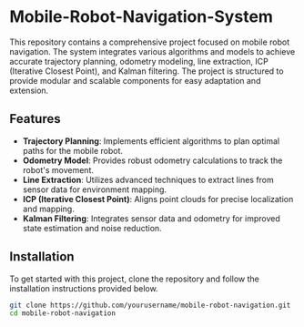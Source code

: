# Mobile-Robot-Navigation-System

This repository contains a comprehensive project focused on mobile robot navigation. The system integrates various algorithms and models to achieve accurate trajectory planning, odometry modeling, line extraction, ICP (Iterative Closest Point), and Kalman filtering. The project is structured to provide modular and scalable components for easy adaptation and extension.

## Features

- **Trajectory Planning**: Implements efficient algorithms to plan optimal paths for the mobile robot.
- **Odometry Model**: Provides robust odometry calculations to track the robot's movement.
- **Line Extraction**: Utilizes advanced techniques to extract lines from sensor data for environment mapping.
- **ICP (Iterative Closest Point)**: Aligns point clouds for precise localization and mapping.
- **Kalman Filtering**: Integrates sensor data and odometry for improved state estimation and noise reduction.

## Installation

To get started with this project, clone the repository and follow the installation instructions provided below.

```bash
git clone https://github.com/yourusername/mobile-robot-navigation.git
cd mobile-robot-navigation
